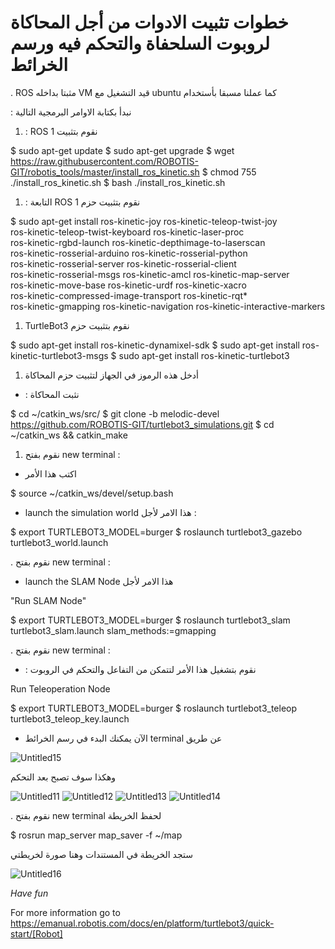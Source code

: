 # خطوات تثبيت الادوات من أجل المحاكاة لروبوت السلحفاة والتحكم فيه ورسم الخرائط 

.  ROS مثبتا بداخله VM قيد التشغيل مع ubuntu كما عملنا مسبقا بأستخدام 

:  نبدأ بكتابة الاوامر البرمجية  التالية   

1.  : ROS 1 نقوم بتثبيت 

 $ sudo apt-get update
 $ sudo apt-get upgrade
 $ wget https://raw.githubusercontent.com/ROBOTIS-GIT/robotis_tools/master/install_ros_kinetic.sh
 $ chmod 755 ./install_ros_kinetic.sh 
 $ bash ./install_ros_kinetic.sh


1. : التابعة ROS 1 نقوم بتثبيت حزم 


 $ sudo apt-get install ros-kinetic-joy ros-kinetic-teleop-twist-joy \
  ros-kinetic-teleop-twist-keyboard ros-kinetic-laser-proc \
  ros-kinetic-rgbd-launch ros-kinetic-depthimage-to-laserscan \
  ros-kinetic-rosserial-arduino ros-kinetic-rosserial-python \
  ros-kinetic-rosserial-server ros-kinetic-rosserial-client \
  ros-kinetic-rosserial-msgs ros-kinetic-amcl ros-kinetic-map-server \
  ros-kinetic-move-base ros-kinetic-urdf ros-kinetic-xacro \
  ros-kinetic-compressed-image-transport ros-kinetic-rqt* \
  ros-kinetic-gmapping ros-kinetic-navigation ros-kinetic-interactive-markers




1. TurtleBot3  نقوم بتثبيت حزم 

 $ sudo apt-get install ros-kinetic-dynamixel-sdk
 $ sudo apt-get install ros-kinetic-turtlebot3-msgs
 $ sudo apt-get install ros-kinetic-turtlebot3

1. أدخل هذه الرموز في الجهاز لتثبيت حزم المحاكاة

 * : نثبت المحاكاة 

 $ cd ~/catkin_ws/src/
 $ git clone -b melodic-devel https://github.com/ROBOTIS-GIT/turtlebot3_simulations.git
 $ cd ~/catkin_ws && catkin_make


1. ​نقوم بفتح new terminal : 
  
*  اكتب هذا الأمر

 $ source ~/catkin_ws/devel/setup.bash

*  launch the simulation world هذا الامر لأجل : 

 $ export TURTLEBOT3_MODEL=burger
 $ roslaunch turtlebot3_gazebo turtlebot3_world.launch


.  ​نقوم بفتح new terminal : 

* launch the SLAM Node  هذا الامر لأجل 

"Run SLAM Node"

 $ export TURTLEBOT3_MODEL=burger
 $ roslaunch turtlebot3_slam turtlebot3_slam.launch slam_methods:=gmapping



.  ​نقوم بفتح new terminal : 

*  : نقوم بتشغيل هذا الأمر لتتمكن من التفاعل والتحكم في الروبوت

Run Teleoperation Node

 $ export TURTLEBOT3_MODEL=burger
 $ roslaunch turtlebot3_teleop turtlebot3_teleop_key.launch

* الآن يمكنك البدء في رسم الخرائط
 terminal عن طريق 

![Untitled15](https://user-images.githubusercontent.com/85697922/124582239-8386bb00-de5a-11eb-80a7-7608c8cdc82b.png)


وهكذا سوف تصبح بعد التحكم 

![Untitled11](https://user-images.githubusercontent.com/85697922/124581707-00656500-de5a-11eb-9eff-6709d2dca799.png)
![Untitled12](https://user-images.githubusercontent.com/85697922/124581719-05c2af80-de5a-11eb-9276-6e8b3b1f2aab.png)
![Untitled13](https://user-images.githubusercontent.com/85697922/124581743-0c512700-de5a-11eb-961e-d154255cb85e.png)
![Untitled14](https://user-images.githubusercontent.com/85697922/124581762-1115db00-de5a-11eb-925e-e0e317dd5b17.png)

.  نقوم بفتح new terminal لحفظ الخريطة 

 $ rosrun map_server map_saver -f ~/map

ستجد الخريطة في المستندات وهنا صورة لخريطتي


![Untitled16](https://user-images.githubusercontent.com/85697922/124582544-c6489300-de5a-11eb-87b0-68f54a12129b.png)



*Have fun*



For more information go to https://emanual.robotis.com/docs/en/platform/turtlebot3/quick-start/[Robot]
